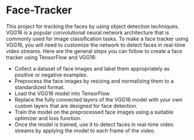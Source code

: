 # Face-Tracker
This project for tracking the faces by using object detection techniques. VGG16 is a popular convolutional neural network architecture that is commonly used for image classification tasks. To make a face tracker using VGG16, you will need to customize the network to detect faces in real-time video streams.
Here are the general steps you can follow to create a face tracker using TensorFlow and VGG16:
- Collect a dataset of face images and label them appropriately as positive or negative examples.
- Preprocess the face images by resizing and normalizing them to a standardized format.
- Load the VGG16 model into TensorFlow.
- Replace the fully connected layers of the VGG16 model with your own custom layers that are designed for face detection.
- Train the model on the preprocessed face images using a suitable optimizer and loss function.
- Once the model is trained, use it to detect faces in real-time video streams by applying the model to each frame of the video.
